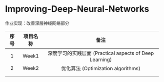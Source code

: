 # Improving-Deep-Neural-Networks
作业实现：改善深层神经网络部分

| 序号 | 项目名称 |                           备注                           |
| :--: | :------: | :------------------------------------------------------: |
|  1   |  Week1   | 深度学习的实践层面 (Practical aspects of Deep  Learning) |
|  2   |  Week2   |            优化算法 (Optimization algorithms)            |
|      |          |                                                          |
|      |          |                                                          |
